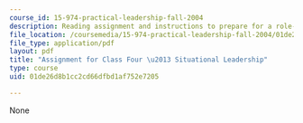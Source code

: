 ```yaml
---
course_id: 15-974-practical-leadership-fall-2004
description: Reading assignment and instructions to prepare for a role-play exercise.
file_location: /coursemedia/15-974-practical-leadership-fall-2004/01de26d8b1cc2cd66dfbd1af752e7205_3rd_assignmt.pdf
file_type: application/pdf
layout: pdf
title: "Assignment for Class Four \u2013 Situational Leadership"
type: course
uid: 01de26d8b1cc2cd66dfbd1af752e7205

---
```

None